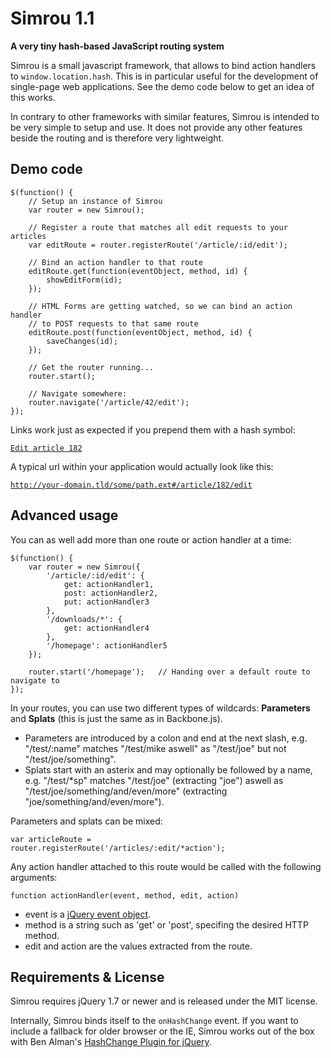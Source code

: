 Simrou 1.1
==========

**A very tiny hash-based JavaScript routing system**

Simrou is a small javascript framework, that allows to bind action handlers to <code>window.location.hash</code>.
This is in particular useful for the development of single-page web applications. See the demo code below to get
an idea of this works.

In contrary to other frameworks with similar features, Simrou is intended to be very simple to setup and use. 
It does not provide any other features beside the routing and is therefore very lightweight.

Demo code
------------

<pre><code>$(function() {
    // Setup an instance of Simrou
    var router = new Simrou();
    
    // Register a route that matches all edit requests to your articles
    var editRoute = router.registerRoute('/article/:id/edit');
    
    // Bind an action handler to that route
    editRoute.get(function(eventObject, method, id) {
	    showEditForm(id);
    });
    
    // HTML Forms are getting watched, so we can bind an action handler
    // to POST requests to that same route
    editRoute.post(function(eventObject, method, id) {
	    saveChanges(id);
    });
    
    // Get the router running...
    router.start();
    
    // Navigate somewhere:
    router.navigate('/article/42/edit');
});
</code></pre>

Links work just as expected if you prepend them with a hash symbol:

<code><a href="#/article/182/edit">Edit article 182</a></code>

A typical url within your application would actually look like this:

<code>http://your-domain.tld/some/path.ext#/article/182/edit</code>

Advanced usage
--------------

You can as well add more than one route or action handler at a time:

<pre><code>$(function() {
    var router = new Simrou({
        '/article/:id/edit': {
            get: actionHandler1,
            post: actionHandler2,
            put: actionHandler3
        },
        '/downloads/*': {
            get: actionHandler4
        },
        '/homepage': actionHandler5
    });
    
    router.start('/homepage');   // Handing over a default route to navigate to
});
</code></pre>

In your routes, you can use two different types of wildcards: **Parameters** and **Splats** (this is just the 
same as in Backbone.js).

* Parameters are introduced by a colon and end at the next slash, e.g. "/test/:name" matches "/test/mike aswell" 
as "/test/joe" but not "/test/joe/something".
* Splats start with an asterix and may optionally be followed by a name, e.g. "/test/*sp" matches "/test/joe" 
(extracting "joe") aswell as "/test/joe/something/and/even/more" (extracting "joe/something/and/even/more").

Parameters and splats can be mixed:

<code>var articleRoute = router.registerRoute('/articles/:edit/*action');</code>

Any action handler attached to this route would be called with the following arguments:

<code>function actionHandler(event, method, edit, action)</code>

* event is a [jQuery event object](http://api.jquery.com/category/events/event-object/).
* method is a string such as 'get' or 'post', specifing the desired HTTP method.
* edit and action are the values extracted from the route.

Requirements &amp; License
--------------------------

Simrou requires jQuery 1.7 or newer and is released under the MIT license.

Internally, Simrou binds itself to the <code>onHashChange</code> event. If you want to include a fallback for older 
browser or the IE, Simrou works out of the box with Ben Alman's [HashChange Plugin for jQuery](http://benalman.com/projects/jquery-hashchange-plugin/).